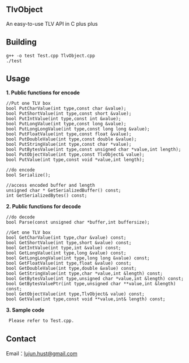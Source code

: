 TlvObject
----------

An easy-to-use TLV API in C plus plus

Building
----------

    g++ -o test Test.cpp TlvObject.cpp 
    ./test

Usage
----------

 **1. Public functions for encode**

    //Put one TLV box
    bool PutCharValue(int type,const char &value);
    bool PutShortValue(int type,const short &value);
    bool PutIntValue(int type,const int &value);
    bool PutLongValue(int type,const long &value);
    bool PutLongLongValue(int type,const long long &value);
    bool PutFloatValue(int type,const float &value);
    bool PutDoubleValue(int type,const double &value);
    bool PutStringValue(int type,const char *value);
    bool PutBytesValue(int type,const unsigned char *value,int length);
    bool PutObjectValue(int type,const TlvObject& value);
    bool PutValue(int type,const void *value,int length);     
    
    //do encode
    bool Serialize(); 
    
    //access encoded buffer and length
    unsigned char * GetSerializedBuffer() const;
    int GetSerializedBytes() const;

 **2. Public functions for decode**
 
    //do decode
    bool Parse(const unsigned char *buffer,int buffersize); 
    
    //Get one TLV box
    bool GetCharValue(int type,char &value) const;
    bool GetShortValue(int type,short &value) const;
    bool GetIntValue(int type,int &value) const;
    bool GetLongValue(int type,long &value) const;
    bool GetLongLongValue(int type,long long &value) const;
    bool GetFloatValue(int type,float &value) const;
    bool GetDoubleValue(int type,double &value) const;
    bool GetStringValue(int type,char *value,int &length) const;
    bool GetBytesValue(int type,unsigned char *value,int &length) const;
    bool GetBytesValuePtr(int type,unsigned char **value,int &length) const;
    bool GetObjectValue(int type,TlvObject& value) const;
    bool GetValue(int type,const void **value,int& length) const;

 **3. Sample code**
 
     Please refer to Test.cpp.

Contact
----------
Email：lujun.hust@gmail.com
